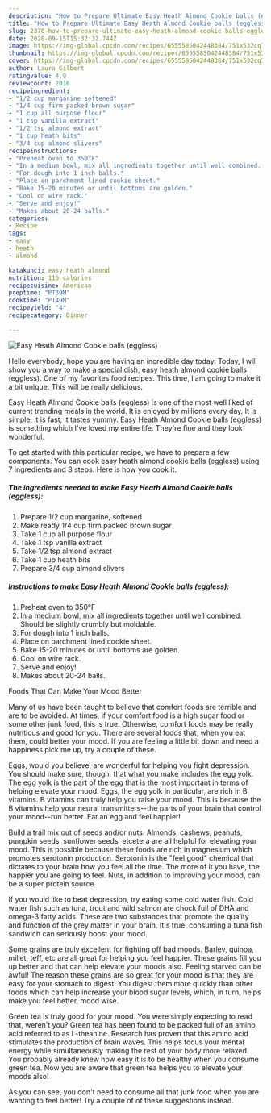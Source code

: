 ```yaml
---
description: "How to Prepare Ultimate Easy Heath Almond Cookie balls (eggless)"
title: "How to Prepare Ultimate Easy Heath Almond Cookie balls (eggless)"
slug: 2370-how-to-prepare-ultimate-easy-heath-almond-cookie-balls-eggless
date: 2020-09-15T15:32:32.744Z
image: https://img-global.cpcdn.com/recipes/6555585042448384/751x532cq70/easy-heath-almond-cookie-balls-eggless-recipe-main-photo.jpg
thumbnail: https://img-global.cpcdn.com/recipes/6555585042448384/751x532cq70/easy-heath-almond-cookie-balls-eggless-recipe-main-photo.jpg
cover: https://img-global.cpcdn.com/recipes/6555585042448384/751x532cq70/easy-heath-almond-cookie-balls-eggless-recipe-main-photo.jpg
author: Laura Gilbert
ratingvalue: 4.9
reviewcount: 2016
recipeingredient:
- "1/2 cup margarine softened"
- "1/4 cup firm packed brown sugar"
- "1 cup all purpose flour"
- "1 tsp vanilla extract"
- "1/2 tsp almond extract"
- "1 cup heath bits"
- "3/4 cup almond slivers"
recipeinstructions:
- "Preheat oven to 350°F"
- "In a medium bowl, mix all ingredients together until well combined. Should be slightly crumbly but moldable."
- "For dough into 1 inch balls."
- "Place on parchment lined cookie sheet."
- "Bake 15-20 minutes or until bottoms are golden."
- "Cool on wire rack."
- "Serve and enjoy!"
- "Makes about 20-24 balls."
categories:
- Recipe
tags:
- easy
- heath
- almond

katakunci: easy heath almond 
nutrition: 116 calories
recipecuisine: American
preptime: "PT39M"
cooktime: "PT49M"
recipeyield: "4"
recipecategory: Dinner

---
```



![Easy Heath Almond Cookie balls (eggless)](https://img-global.cpcdn.com/recipes/6555585042448384/751x532cq70/easy-heath-almond-cookie-balls-eggless-recipe-main-photo.jpg)

Hello everybody, hope you are having an incredible day today. Today, I will show you a way to make a special dish, easy heath almond cookie balls (eggless). One of my favorites food recipes. This time, I am going to make it a bit unique. This will be really delicious.



Easy Heath Almond Cookie balls (eggless) is one of the most well liked of current trending meals in the world. It is enjoyed by millions every day. It is simple, it is fast, it tastes yummy. Easy Heath Almond Cookie balls (eggless) is something which I've loved my entire life. They're fine and they look wonderful.


To get started with this particular recipe, we have to prepare a few components. You can cook easy heath almond cookie balls (eggless) using 7 ingredients and 8 steps. Here is how you cook it.

<!--inarticleads1-->

##### The ingredients needed to make Easy Heath Almond Cookie balls (eggless):

1. Prepare 1/2 cup margarine, softened
1. Make ready 1/4 cup firm packed brown sugar
1. Take 1 cup all purpose flour
1. Take 1 tsp vanilla extract
1. Take 1/2 tsp almond extract
1. Take 1 cup heath bits
1. Prepare 3/4 cup almond slivers




<!--inarticleads2-->

##### Instructions to make Easy Heath Almond Cookie balls (eggless):

1. Preheat oven to 350°F
1. In a medium bowl, mix all ingredients together until well combined. Should be slightly crumbly but moldable.
1. For dough into 1 inch balls.
1. Place on parchment lined cookie sheet.
1. Bake 15-20 minutes or until bottoms are golden.
1. Cool on wire rack.
1. Serve and enjoy!
1. Makes about 20-24 balls.




Foods That Can Make Your Mood Better


Many of us have been taught to believe that comfort foods are terrible and are to be avoided. At times, if your comfort food is a high sugar food or some other junk food, this is true. Otherwise, comfort foods may be really nutritious and good for you. There are several foods that, when you eat them, could better your mood. If you are feeling a little bit down and need a happiness pick me up, try a couple of these.

Eggs, would you believe, are wonderful for helping you fight depression. You should make sure, though, that what you make includes the egg yolk. The egg yolk is the part of the egg that is the most important in terms of helping elevate your mood. Eggs, the egg yolk in particular, are rich in B vitamins. B vitamins can truly help you raise your mood. This is because the B vitamins help your neural transmitters--the parts of your brain that control your mood--run better. Eat an egg and feel happier!

Build a trail mix out of seeds and/or nuts. Almonds, cashews, peanuts, pumpkin seeds, sunflower seeds, etcetera are all helpful for elevating your mood. This is possible because these foods are rich in magnesium which promotes serotonin production. Serotonin is the "feel good" chemical that dictates to your brain how you feel all the time. The more of it you have, the happier you are going to feel. Nuts, in addition to improving your mood, can be a super protein source.

If you would like to beat depression, try eating some cold water fish. Cold water fish such as tuna, trout and wild salmon are chock full of DHA and omega-3 fatty acids. These are two substances that promote the quality and function of the grey matter in your brain. It's true: consuming a tuna fish sandwich can seriously boost your mood. 

Some grains are truly excellent for fighting off bad moods. Barley, quinoa, millet, teff, etc are all great for helping you feel happier. These grains fill you up better and that can help elevate your moods also. Feeling starved can be awful! The reason these grains are so great for your mood is that they are easy for your stomach to digest. You digest them more quickly than other foods which can help increase your blood sugar levels, which, in turn, helps make you feel better, mood wise.

Green tea is truly good for your mood. You were simply expecting to read that, weren't you? Green tea has been found to be packed full of an amino acid referred to as L-theanine. Research has proven that this amino acid stimulates the production of brain waves. This helps focus your mental energy while simultaneously making the rest of your body more relaxed. You probably already knew how easy it is to be healthy when you consume green tea. Now you are aware that green tea helps you to elevate your moods also!

As you can see, you don't need to consume all that junk food when you are wanting to feel better! Try  a  couple of  of  these  suggestions  instead.

